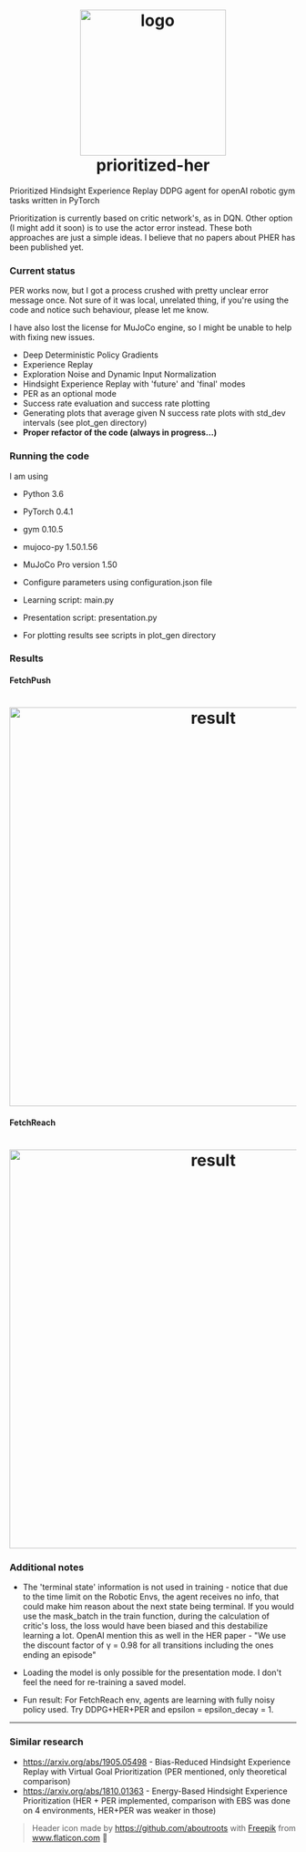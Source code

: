 <h1 align="center">
  <img src="https://github.com/filipolszewski/prioritized-her/blob/master/static/img/logo.png" alt="logo" width="256"></br>
  prioritized-her
</h1>

Prioritized Hindsight Experience Replay DDPG agent for openAI robotic gym tasks written in PyTorch

Prioritization is currently based on critic network's, as in DQN. Other option (I might add it soon) is to use the actor error instead. These both approaches are just a simple ideas. I believe that no papers about PHER has been published yet.

### Current status

PER works now, but I got a process crushed with pretty unclear 
error message once. Not sure of it was local, unrelated thing, if you're 
using the code and notice such behaviour, please let me know.

I have also lost the license for MuJoCo engine, so I might be unable to help with fixing new issues.

- Deep Deterministic Policy Gradients
- Experience Replay
- Exploration Noise and Dynamic Input Normalization
- Hindsight Experience Replay with 'future' and 'final' modes
- PER as an optional mode
- Success rate evaluation and success rate plotting
- Generating plots that average given N success rate plots with std_dev intervals (see plot_gen directory)
- **Proper refactor of the code (always in progress...)**

### Running the code

I am using 
- Python 3.6
- PyTorch 0.4.1 
- gym 0.10.5
- mujoco-py 1.50.1.56
- MuJoCo Pro version 1.50

- Configure parameters using configuration.json file

- Learning script: main.py

- Presentation script: presentation.py

- For plotting results see scripts in plot_gen directory

### Results

#### FetchPush

<h1 align="center">
  <img src="https://github.com/filipolszewski/prioritized-her/blob/master/static/img/result_push.png" alt="result" width="700"></br>
</h1>

#### FetchReach

<h1 align="center">
  <img src="https://github.com/filipolszewski/prioritized-her/blob/master/static/img/result_reach.png" alt="result" width="700"></br>
</h1>

### Additional notes

- The 'terminal state' information is not used in training - notice that due to the time limit on the Robotic Envs, the agent receives no info, that could make him reason about the next state being terminal. 
If you would use the mask_batch in the train function, during the calculation of critic's loss, the loss would have been biased and this destabilize learning a lot.
OpenAI mention this as well in the HER paper - "We use the discount factor of γ = 0.98 for all transitions including the ones ending an episode"

- Loading the model is only possible for the presentation mode. I don't feel the need for re-training a saved model.

- Fun result: For FetchReach env, agents are learning with fully noisy policy
 used. Try DDPG+HER+PER and epsilon = epsilon_decay = 1.
---

### Similar research

- https://arxiv.org/abs/1905.05498 - Bias-Reduced Hindsight Experience Replay with Virtual Goal Prioritization (PER mentioned, only theoretical comparison)
- https://arxiv.org/abs/1810.01363 - Energy-Based Hindsight Experience Prioritization (HER + PER implemented, comparison with EBS was done on 4 environments, HER+PER was weaker in those)

> Header icon made by https://github.com/aboutroots with [Freepik](https://www.freepik.com/) from www.flaticon.com :rat:
